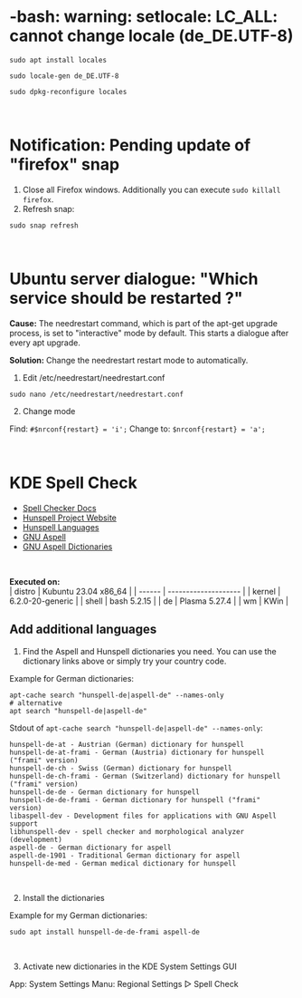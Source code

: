 # -bash: warning: setlocale: LC_ALL: cannot change locale (de_DE.UTF-8)

```shell
sudo apt install locales
```
```shell
sudo locale-gen de_DE.UTF-8
```
```shell
sudo dpkg-reconfigure locales
```

</br>

# Notification: Pending update of "firefox" snap

1. Close all Firefox windows. Additionally you can execute `sudo killall firefox`.
2. Refresh snap:  
```shell
sudo snap refresh
```

</br>

# Ubuntu server dialogue: "Which service should be restarted ?"

**Cause:** The needrestart command, which is part of the apt-get upgrade process, is set to "interactive" mode by default. This starts a dialogue after every apt upgrade.

**Solution:** Change the needrestart restart mode to automatically.

1. Edit /etc/needrestart/needrestart.conf

```shell
sudo nano /etc/needrestart/needrestart.conf
```

2. Change mode

Find: `#$nrconf{restart} = 'i';`
Change to: `$nrconf{restart} = 'a';`

</br>

# KDE Spell Check

- [Spell Checker Docs](https://docs.kde.org/stable5/en/plasma-desktop/kcontrol/spellchecking/index.html)
- [Hunspell Project Website](http://hunspell.github.io/)
- [Hunspell Languages](https://hosted.weblate.org/projects/hunspell/#languages)
- [GNU Aspell](http://aspell.net/)
- [GNU Aspell Dictionaries](https://ftp.gnu.org/gnu/aspell/dict/0index.html)

</br>

**Executed on:**  
| distro | Kubuntu 23.04 x86_64 | 
| ------ | -------------------- |
| kernel | 6.2.0-20-generic     |
| shell  | bash 5.2.15          |
| de     | Plasma 5.27.4        |
| wm     | KWin                 |

## Add additional languages

1. Find the Aspell and Hunspell dictionaries you need. You can use the dictionary links above or simply try your country code.

Example for German dictionaries:

```shell
apt-cache search "hunspell-de|aspell-de" --names-only
# alternative
apt search "hunspell-de|aspell-de"
```

Stdout of `apt-cache search "hunspell-de|aspell-de" --names-only`:

```shell
hunspell-de-at - Austrian (German) dictionary for hunspell  
hunspell-de-at-frami - German (Austria) dictionary for hunspell ("frami" version)  
hunspell-de-ch - Swiss (German) dictionary for hunspell  
hunspell-de-ch-frami - German (Switzerland) dictionary for hunspell ("frami" version)  
hunspell-de-de - German dictionary for hunspell  
hunspell-de-de-frami - German dictionary for hunspell ("frami" version)  
libaspell-dev - Development files for applications with GNU Aspell support  
libhunspell-dev - spell checker and morphological analyzer (development)  
aspell-de - German dictionary for aspell  
aspell-de-1901 - Traditional German dictionary for aspell  
hunspell-de-med - German medical dictionary for hunspell
```

</br>

2. Install the dictionaries

Example for my German dictionaries:

```shell
sudo apt install hunspell-de-de-frami aspell-de
```

</br>

3. Activate new dictionaries in the KDE System Settings GUI

App:  System Settings
Manu: Regional Settings ▷ Spell Check